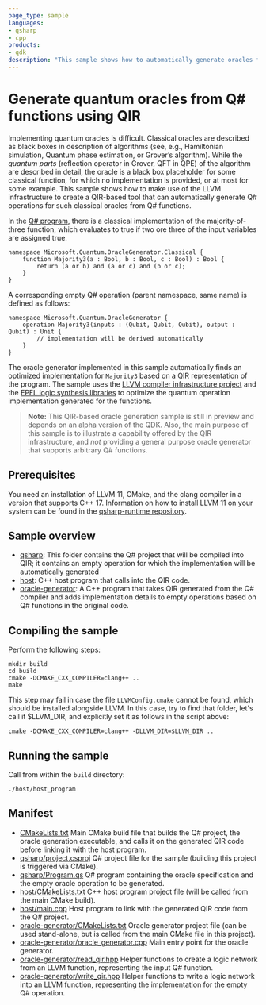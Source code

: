 ```yaml
---
page_type: sample
languages:
- qsharp
- cpp
products:
- qdk
description: "This sample shows how to automatically generate oracles from Boolean function specifications leveraging QIR"
---
```


# Generate quantum oracles from Q# functions using QIR

Implementing quantum oracles is difficult. Classical oracles are described as
black boxes in description of algorithms (see, e.g., Hamiltonian simulation,
Quantum phase estimation, or Grover’s algorithm). While the *quantum parts*
(reflection operator in Grover, QFT in QPE) of the algorithm are described in
detail, the oracle is a black box placeholder for some classical function, for
which no implementation is provided, or at most for some example. This sample
shows how to make use of the LLVM infrastructure to create a QIR-based tool that
can automatically generate Q# operations for such classical oracles from Q#
functions.

In the [Q# program](./qsharp/Program.qs), there is a classical implementation of
the majority-of-three function, which evaluates to true if two ore three of the
input variables are assigned true.

```qsharp
namespace Microsoft.Quantum.OracleGenerator.Classical {
    function Majority3(a : Bool, b : Bool, c : Bool) : Bool {
        return (a or b) and (a or c) and (b or c);
    }
}
```

A corresponding empty Q# operation (parent namespace, same name) is defined as
follows:

```qsharp
namespace Microsoft.Quantum.OracleGenerator {
    operation Majority3(inputs : (Qubit, Qubit, Qubit), output : Qubit) : Unit {
        // implementation will be derived automatically
    }
}
```

The oracle generator implemented in this sample automatically finds an optimized
implementation for `Majority3` based on a QIR representation of the program. The
sample uses the [LLVM compiler infrastructure project](https://llvm.org/) and
the [EPFL logic synthesis libraries](https://github.com/lsils/lstools-showcase)
to optimize the quantum operation implementation generated for the functions.

> **Note:** This QIR-based oracle generation sample is still in preview and
> depends on an alpha version of the QDK.  Also, the main purpose of this sample
> is to illustrate a capability offered by the QIR infrastructure, and *not*
> providing a general purpose oracle generator that supports arbitrary Q#
> functions.

## Prerequisites

You need an installation of LLVM 11, CMake, and the clang compiler in a version
that supports C++ 17.  Information on how to install LLVM 11 on your system can
be found in the [qsharp-runtime
repository](https://github.com/microsoft/qsharp-runtime/blob/main/src/Qir/Runtime/README.md).

## Sample overview

- [qsharp](./qsharp): This folder contains the Q# project that will be compiled
  into QIR; it contains an empty operation for which the implementation will be
  automatically generated
- [host](./host): C++ host program that calls into the QIR code.
- [oracle-generator](./oracle-generator): A C++ program that takes QIR generated
  from the Q# compiler and adds implementation details to empty operations based
  on Q# functions in the original code.

## Compiling the sample

Perform the following steps:

```shell
mkdir build
cd build
cmake -DCMAKE_CXX_COMPILER=clang++ ..
make
```

This step may fail in case the file `LLVMConfig.cmake` cannot be found, which
should be installed alongside LLVM.  In this case, try to find that folder,
let's call it $LLVM_DIR, and explicitly set it as follows in the script above:

```shell
cmake -DCMAKE_CXX_COMPILER=clang++ -DLLVM_DIR=$LLVM_DIR ..
```

## Running the sample

Call from within the `build` directory:

```shell
./host/host_program
```

## Manifest

- [CMakeLists.txt](CMakeLists.txt) Main CMake build file that builds the Q# project, the oracle generation executable, and calls it on the generated QIR code before linking it with the host program.
- [qsharp/project.csproj](qsharp/project.csproj) Q# project file for the sample (building this project is triggered via CMake).
- [qsharp/Program.qs](qsharp/Program.qs) Q# program containing the oracle specification and the empty oracle operation to be generated.
- [host/CMakeLists.txt](host/CMakeLists.txt) C++ host program project file (will be called from the main CMake build).
- [host/main.cpp](host/main.cpp) Host program to link with the generated QIR code from the Q# project.
- [oracle-generator/CMakeLists.txt](oracle-generator/CMakeLists.txt) Oracle generator project file (can be used stand-alone, but is called from the main CMake file in this project).
- [oracle-generator/oracle_generator.cpp](oracle-generator/oracle_generator.cpp) Main entry point for the oracle generator.
- [oracle-generator/read_qir.hpp](oracle-generator/read_qir.hpp) Helper functions to create a logic network from an LLVM function, representing the input Q# function.
- [oracle-generator/write_qir.hpp](oracle-generator/write_qir.hpp) Helper functions to write a logic network into an LLVM function, representing the implementation for the empty Q# operation.
